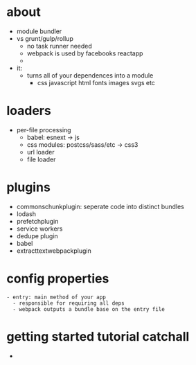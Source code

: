 # about
  - module bundler
  - vs grunt/gulp/rollup
    - no task runner needed
    - webpack is used by facebooks reactapp
    -
  - it:
    - turns all of your dependences into a module
      - css javascript html fonts images svgs etc

# loaders
  - per-file processing
    - babel: esnext -> js
    - css modules: postcss/sass/etc -> css3
    - url loader
    - file loader

# plugins
  - commonschunkplugin: seperate code into distinct bundles
  - lodash
  - prefetchplugin
  - service workers
  - dedupe plugin
  - babel
  - extracttextwebpackplugin

# config properties
    - entry: main method of your app
      - responsible for requiring all deps
      - webpack outputs a bundle base on the entry file

# getting started tutorial catchall
  - 